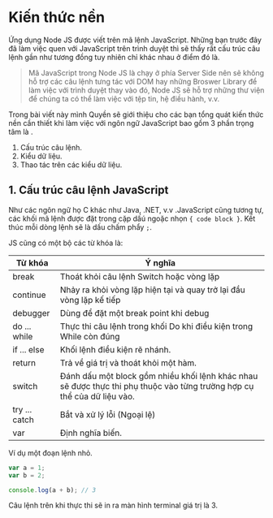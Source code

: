 # Kiến thức nền

Ứng dụng Node JS được viết trên mã lệnh JavaScript. Những bạn trước đây đã làm việc quen với JavaScript trên trình duyệt thì sẽ thấy rất cấu trúc câu lệnh gần như tương đồng tuy nhiên chỉ khác nhau ở điểm đó là.

>Mã JavaScript trong Node JS là chạy ở phía Server Side nên sẽ không hỗ trợ các câu lệnh tưng tác với DOM hay những Broswer Library để làm việc với trình duyệt thay vào đó,  Node JS sẽ hỗ trợ những thư viện để chúng ta có thể làm việc với tệp tin, hệ điều hành, v.v.

Trong bài viết này mình Quyền sẽ giới thiệu cho các bạn tổng quát kiến thức nền cần thiết khi làm việc với ngôn ngữ JavaScript bao gồm 3 phần trọng tâm là .

1. Cấu trúc câu lệnh.
2. Kiểu dữ liệu.
3. Thao tác trên các kiểu dữ liệu.


## 1. Cấu trúc câu lệnh JavaScript

Như các ngôn ngữ họ C khác như Java, .NET, v.v .JavaScript cũng tương tự, các khối mã lệnh được đặt trong cặp dấú ngoặc nhọn `{ code block }`. Kết thúc mỗi dòng lệnh sẽ là dấu chấm phẩy `;`.


JS cũng có một bộ các từ khóa là:

Từ khóa | Ý nghĩa
------------|------------------------------------------
break	| Thoát khỏi câu lệnh Switch hoặc vòng lặp
continue	| Nhảy ra khỏi vòng lặp hiện tại và quay trở lại đầu vòng lặp kế tiếp
debugger	| Dùng để đặt một break point khi debug
do ... while | Thực thi câu lệnh trong khối Do khi điều kiện trong While còn đúng
if ... else	| Khối lệnh điều kiện rẽ nhánh.
return	| Trả về giá trị và thoát khỏi một hàm.
switch | Đánh dấu một block gồm nhiều khối lệnh khác nhau sẽ được thực thi phụ thuộc vào từng trường hợp cụ thể của dữ liệu vào.
try ... catch	| Bắt và xử lý lỗi (Ngoại lệ)
var	| Định nghĩa biến.

Ví dụ một đoạn lệnh nhỏ.

```javascript
var a = 1;
var b = 2;

console.log(a + b); // 3
```

Câu lệnh trên khi thực thi sẽ in ra màn hình terminal giá trị là 3.
